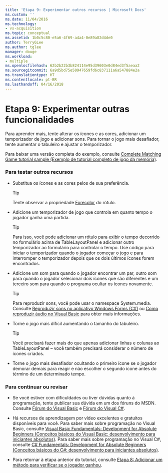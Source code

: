 ```yaml
---
title: 'Etapa 9: Experimentar outros recursos | Microsoft Docs'
ms.custom: ''
ms.date: 11/04/2016
ms.technology:
- vs-acquisition
ms.topic: conceptual
ms.assetid: 1b0c5c80-e5a6-4f69-a4a4-0e89a82d4de0
author: TerryGLee
ms.author: tglee
manager: douge
ms.workload:
- multiple
ms.openlocfilehash: 62b2b22b3b824114e95d39603e0d84ed3f5aeaa2
ms.sourcegitcommit: 6a9d5bd75e50947659fd6c837111a6a547884e2a
ms.translationtype: HT
ms.contentlocale: pt-BR
ms.lasthandoff: 04/16/2018
---
```

# <a name="step-9-try-other-features"></a>Etapa 9: Experimentar outras funcionalidades
Para aprender mais, tente alterar os ícones e as cores, adicionar um temporizador de jogo e adicionar sons. Para tornar o jogo mais desafiador, tente aumentar o tabuleiro e ajustar o temporizador.  
  
 Para baixar uma versão completa do exemplo, consulte [Complete Matching Game tutorial sample (Exemplo de tutorial completo de jogo da memória)](http://code.msdn.microsoft.com/Complete-Matching-Game-4cffddba).  
  
### <a name="to-try-other-features"></a>Para testar outros recursos  
  
-   Substitua os ícones e as cores pelos de sua preferência.  
  
    > [!TIP]
    >  Tente observar a propriedade [Forecolor](http://msdn.microsoft.com/library/system.windows.forms.control.forecolor.aspx) do rótulo.  
  
-   Adicione um temporizador de jogo que controla em quanto tempo o jogador ganha uma partida.  
  
    > [!TIP]
    >  Para isso, você pode adicionar um rótulo para exibir o tempo decorrido no formulário acima de TableLayoutPanel e adicionar outro temporizador ao formulário para controlar o tempo. Use código para iniciar o temporizador quando o jogador começar o jogo e para interromper o temporizador depois que os dois últimos ícones forem encontrados.  
  
-   Adicione um som para quando o jogador encontrar um par, outro som para quando o jogador selecionar dois ícones que são diferentes e um terceiro som para quando o programa ocultar os ícones novamente.  
  
    > [!TIP]
    >  Para reproduzir sons, você pode usar o namespace System.media. Consulte [Reproduzir sons no aplicativo Windows Forms (C#)](http://youtu.be/qOh4ooHg1UU) ou [Como reproduzir áudio no Visual Basic](http://youtu.be/-4oPDeQrtMs) para obter mais informações.  
  
-   Torne o jogo mais difícil aumentando o tamanho do tabuleiro.  
  
    > [!TIP]
    >  Você precisará fazer mais do que apenas adicionar linhas e colunas ao TableLayoutPanel – você também precisará considerar o número de ícones criados.  
  
-   Torne o jogo mais desafiador ocultando o primeiro ícone se o jogador demorar demais para reagir e não escolher o segundo ícone antes do término de um determinado tempo.  
  
### <a name="to-continue-or-review"></a>Para continuar ou revisar  
  
-   Se você estiver com dificuldades ou tiver dúvidas quanto à programação, tente publicar sua dúvida em um dos fóruns do MSDN. Consulte [Fórum do Visual Basic](http://social.msdn.microsoft.com/Forums/home?forum=vbgeneral) e [Fórum do Visual C#](http://social.msdn.microsoft.com/Forums/home?forum=csharpgeneral).  
  
-   Há recursos de aprendizagem por vídeo excelentes e gratuitos disponíveis para você. Para saber mais sobre programação no Visual Basic, consulte [Visual Basic Fundamentals: Development for Absolute Beginners (Conceitos básicos do Visual Basic: desenvolvimento para iniciantes absolutos)](http://channel9.msdn.com/Series/Visual-Basic-Development-for-Absolute-Beginners). Para saber mais sobre programação no Visual C#, consulte [C# Fundamentals: Development for Absolute Beginners (Conceitos básicos do C#: desenvolvimento para iniciantes absolutos)](http://channel9.msdn.com/Series/C-Sharp-Fundamentals-Development-for-Absolute-Beginners).  
  
-   Para retornar à etapa anterior do tutorial, consulte [Etapa 8: Adicionar um método para verificar se o jogador ganhou](../ide/step-8-add-a-method-to-verify-whether-the-player-won.md).